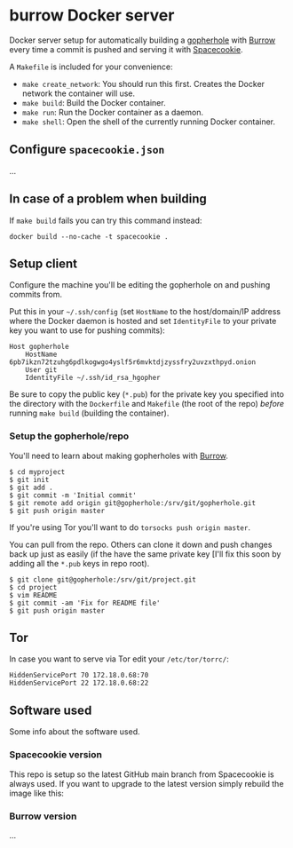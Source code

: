 # burrow Docker server

Docker server setup for automatically building a
[gopherhole](https://en.wikipedia.org/wiki/Gopher_(protocol)) with
[Burrow](https://github.com/hyperrealgopher/burrow) every time a commit is
pushed and serving it with
[Spacecookie](https://github.com/sternenseemann/spacecookie).

A `Makefile` is included for your convenience:

  * `make create_network`: You should run this first. Creates the Docker network the container will use.
  * `make build`: Build the Docker container.
  * `make run`: Run the Docker container as a daemon.
  * `make shell`: Open the shell of the currently running Docker container.

## Configure `spacecookie.json`

...

## In case of a problem when building

If `make build` fails you can try this command instead:

```
docker build --no-cache -t spacecookie .
```

## Setup client

Configure the machine you'll be editing the gopherhole on and pushing commits from.

Put this in your `~/.ssh/config` (set `HostName` to the host/domain/IP address
where the Docker daemon is hosted and set `IdentityFile` to your private key
you want to use for pushing commits):

```
Host gopherhole
	HostName 6pb7ikzn72tzuhg6pdlkogwgo4yslf5r6mvktdjzyssfry2uvzxthpyd.onion
	User git
	IdentityFile ~/.ssh/id_rsa_hgopher
```

Be sure to copy the public key (`*.pub`) for the private key you specified into
the directory with the `Dockerfile` and `Makefile` (the root of the repo)
*before* running `make build` (building the container).

### Setup the gopherhole/repo

You'll need to learn about making gopherholes with
[Burrow](https://github.com/hyperrealgopher/burrow).

```
$ cd myproject
$ git init
$ git add .
$ git commit -m 'Initial commit'
$ git remote add origin git@gopherhole:/srv/git/gopherhole.git
$ git push origin master
```

If you're using Tor you'll want to do `torsocks push origin master`.

You can pull from the repo.  Others can clone it down and push changes back up
just as easily (if the have the same private key [I'll fix this soon by adding
all the `*.pub` keys in repo root).

```
$ git clone git@gopherhole:/srv/git/project.git
$ cd project
$ vim README
$ git commit -am 'Fix for README file'
$ git push origin master
```

## Tor

In case you want to serve via Tor edit your `/etc/tor/torrc/`:

```
HiddenServicePort 70 172.18.0.68:70
HiddenServicePort 22 172.18.0.68:22
```

## Software used

Some info about the software used.

### Spacecookie version

This repo is setup so the latest GitHub main branch from Spacecookie is always
used. If you want to upgrade to the latest version simply rebuild the image
like this:

### Burrow version

...
